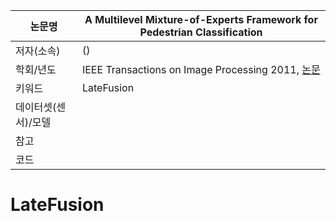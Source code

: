 |논문명 |A Multilevel Mixture-of-Experts Framework for Pedestrian Classification |
| --- | --- |
| 저자\(소속\) | \(\) |
| 학회/년도 | IEEE Transactions on Image Processing 2011, [논문](http://ieeexplore.ieee.org/document/5749283/) |
| 키워드 |LateFusion |
| 데이터셋(센서)/모델 | |
| 참고 | |
| 코드 | |

# LateFusion

## 
<!--stackedit_data:
eyJoaXN0b3J5IjpbMTE1NTA4MTA1MF19
-->